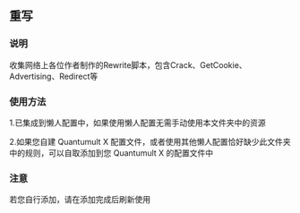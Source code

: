## 重写

### 说明

收集网络上各位作者制作的Rewrite脚本，包含Crack、GetCookie、Advertising、Redirect等

### 使用方法

 1.已集成到懒人配置中，如果使用懒人配置无需手动使用本文件夹中的资源
  
 2.如果您自建 Quantumult X 配置文件，或者使用其他懒人配置恰好缺少此文件夹中的规则，可以自取添加到您 Quantumult X 的配置文件中

### 注意

若您自行添加，请在添加完成后刷新使用
